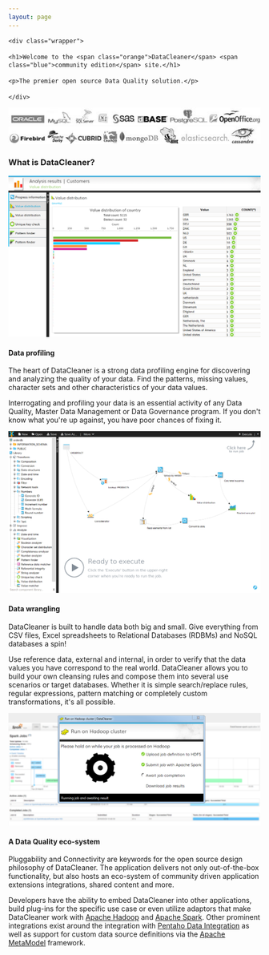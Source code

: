 ```yaml
---
layout: page
---
```


<div class="welcomePanel">

	<div class="wrapper">

	<h1>Welcome to the <span class="orange">DataCleaner</span> <span class="blue">community edition</span> site.</h1>

	<p>The premier open source Data Quality solution.</p>

	</div>

</div>

<div class="welcomePanelBreaker">
</div>

<div class="databasesPanel">
	<img src="/assets/databases1.jpg" alt=""/>
	<img src="/assets/databases2.jpg" alt=""/>
</div>

<div class="databasesPanelBreaker">
</div>

### What is DataCleaner?

<div class="frontpageScreenshot right">
	<img src="/assets/frontpage/valuedist_country.png" alt="">
</div>

#### Data profiling

The heart of DataCleaner is a strong data profiling engine for discovering and analyzing the quality of your data. Find the patterns, missing values, character sets and other characteristics of your data values.

Interrogating and profiling your data is an essential activity of any Data Quality, Master Data Management or Data Governance program. If you don't know what you're up against, you have poor chances of fixing it.

<div class="frontpageScreenshotBreaker"></div>
<div class="frontpageScreenshot left">
	<img src="/assets/frontpage/canvas_plot.png" alt="">
</div>

#### Data wrangling

DataCleaner is built to handle data both big and small. Give everything from CSV files, Excel spreadsheets to Relational Databases (RDBMs) and NoSQL databases a spin!

Use reference data, external and internal, in order to verify that the data values you have correspond to the real world. DataCleaner allows you to build your own cleansing rules and compose them into several use scenarios or target databases. Whether it is simple search/replace rules, regular expressions, pattern matching or completely custom transformations, it's all possible.

<div class="frontpageScreenshotBreaker"></div>
<div class="frontpageScreenshot right">
	<img src="/assets/frontpage/hadoop_execution.png" alt="">
</div>

#### A Data Quality eco-system

Pluggability and Connectivity are keywords for the open source design philosophy of DataCleaner. The application delivers not only out-of-the-box functionality, but also hosts an eco-system of community driven application extensions integrations, shared content and more.

Developers have the ability to embed DataCleaner into other applications, build plug-ins for the specific use case or even utilize adaptors that make DataCleaner work with [Apache Hadoop](https://hadoop.apache.org) and [Apache Spark](https://spark.apache.org). Other prominent integrations exist around the integration with [Pentaho Data Integration](https://www.youtube.com/watch?v=YJ-7l3n1MAI) as well as support for custom data source definitions via the [Apache MetaModel](https://metamodel.apache.org) framework.
